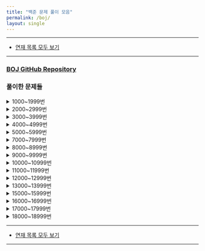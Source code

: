 ```yaml
---
title: "백준 문제 풀이 모음"
permalink: /boj/
layout: single
---
```


- - -

 - [연재 목록 모두 보기](/series)

- - -

### [BOJ GitHub Repository](https://github.com/NeoMindStd/CodingLife/tree/master/baekjoon)

### 풀이한 문제들
<details>
<summary>1000~1999번</summary>
<div markdown="1">
 - [1000번 A+B 풀이 - C](/문제풀이/boj1000)
 - [1001번 A-B 풀이 - C](/문제풀이/boj1001)
 - [1002번 터렛 풀이 - 파이썬](/문제풀이/boj1002)
 - [1003번 피보나치 함수 풀이 - 파이썬](/문제풀이/boj1003)
 - [1004번 어린 왕자 - 파이썬](/문제풀이/boj1004)
 - [1008번 A/B 풀이 - 파이썬](/문제풀이/boj1008)
 - [1012번 유기농 배추 풀이 - 파이썬](/문제풀이/boj1012)
 - [1120번 문자열 풀이 - 파이썬](/문제풀이/boj1120)
 - [1186번 직사각형 색칠하기 풀이 - 파이썬](/문제풀이/boj1186)
 - [1302번 베스트셀러 - 파이썬](/문제풀이/boj1302)
 - [1408번 24 풀이 - 파이썬](/문제풀이/boj1408)
 - [1449번 수리공 항승 풀이 - 파이썬](/문제풀이/boj1449)
 - [1568번 새 풀이 - 파이썬](/문제풀이/boj1568)
 - [1598번 꼬리를 무는 숫자 나열 풀이 - 파이썬](/문제풀이/boj1598)
 - [1713번 후보 추천하기 - 파이썬](/문제풀이/boj1713)
 - [1718번 암호 풀이 - 파이썬](/문제풀이/boj1718)
 - [1753번 최단경로 풀이 - 파이썬](/문제풀이/boj1753)
 - [1789번 수들의 합 풀이 - 파이썬](/문제풀이/boj1789)
 - [1904번 01타일 풀이 - 파이썬](/문제풀이/boj1904)
 - [1929번 소수 구하기 풀이 - 파이썬](/문제풀이/boj1929)
 - [1958번 LCS 3 풀이 - 파이썬](/문제풀이/boj1958)
</div>
</details>
<details>
<summary>2000~2999번</summary>
<div markdown="1">
 - [2292번 벌집 - 파이썬](/문제풀이/boj2292)
 - [2480번 주사위 세개 - 파이썬](/문제풀이/boj2480)
 - [2557번 Hello World - 파이썬](/문제풀이/boj2557)
 - [2741번 N 찍기 - 파이썬](/문제풀이/boj2741)
 - [2810번 컵홀더 - 파이썬](/문제풀이/boj2810)
 - [2930번 가위 바위 보 - 파이썬](/문제풀이/boj2930)
</div>
</details>
<details>
<summary>3000~3999번</summary>
<div markdown="1">
 - [3109번 빵집 - 파이썬](/문제풀이/boj3109)
 - [3733번 Shares 풀이 with ChatGPT - 파이썬](/문제풀이/boj3733)
</div>
</details>
<details>
<summary>4000~4999번</summary>
<div markdown="1">
 - [4949번 균형잡힌 세상 - 파이썬](/문제풀이/boj4949)
</div>
</details>
<details>
<summary>5000~5999번</summary>
<div markdown="1">
 - [5613번 계산기 프로그램 - 파이썬](/문제풀이/boj5613)
</div>
</details>
<details>
<summary>7000~7999번</summary>
<div markdown="1">
 - [7662번 이중 우선순위 큐 - 파이썬](/문제풀이/boj7662)
</div>
</details>
<details>
<summary>8000~8999번</summary>
<div markdown="1">
 - [8246번 Stół - 파이썬](/문제풀이/boj8246)
</div>
</details>
<details>
<summary>9000~9999번</summary>
<div markdown="1">
 - [9286번 Gradabase - 파이썬](/문제풀이/boj9286)
 - [9316번 Hello Judge - 파이썬](/문제풀이/boj9316)
 - [9317번 Monitor DPI - 파이썬](/문제풀이/boj9317)
</div>
</details>
<details>
<summary>10000~10999번</summary>
<div markdown="1">
 - [10171번 고양이 - 파이썬](/문제풀이/boj10171)
 - [10539번 수빈이와 수열 - 파이썬](/문제풀이/boj10539)
 - [10816번 숫자 카드 2 - 파이썬](/문제풀이/boj10816)
 - [10844번 쉬운 계단 수 - 파이썬](/문제풀이/boj10844)
 - [10950번 A+B - 3 - 파이썬](/문제풀이/boj10950)
</div>
</details>
<details>
<summary>11000~11999번</summary>
<div markdown="1">
 - [11729번 하노이 탑 이동 순서 - 파이썬](/문제풀이/boj11729)
</div>
</details>
<details>
<summary>12000~12999번</summary>
<div markdown="1">
 - [12095번 가장 오래 걸리는 스도쿠 - 텍스트](/문제풀이/boj12095)
 - [12833번 XORXORXOR - 파이썬](/문제풀이/boj12833)
</div>
</details>
<details>
<summary>13000~13999번</summary>
<div markdown="1">
 - [13118번 뉴턴과 사과 - 파이썬](/문제풀이/boj13118)
 - [13277번 큰 수 곱셈 - 파이썬](/문제풀이/boj13277)
 - [13420번 사칙연산 - 파이썬](/문제풀이/boj13420)
 - [13549번 숨바꼭질 3 - 파이썬](/문제풀이/boj13549)
</div>
</details>
<details>
<summary>15000~15999번</summary>
<div markdown="1">
 - [15236번 Dominos - 파이썬](/문제풀이/boj15236)
 - [15734번 명장 남정훈 - 파이썬](/문제풀이/boj15734)
 - [15792번 A/B - 2 - 파이썬](/문제풀이/boj15792)
 - [15995번 잉여역수 구하기 - 파이썬](/문제풀이/boj15995)
</div>
</details>
<details>
<summary>16000~16999번</summary>
<div markdown="1">
 - [16017번 Telemarketer or not? - 파이썬](/문제풀이/boj16017)
 - [16917번 양념 반 후라이드 반 - 파이썬](/문제풀이/boj16917)
</div>
</details>
<details>
<summary>17000~17999번</summary>
<div markdown="1">
 - [17144번 미세먼지 안녕! - 파이썬](/문제풀이/boj17144)
 - [17496번 스타후르츠 - 파이썬](/문제풀이/boj17496)
 - [17912번 License to Launch - 파이썬](/문제풀이/boj17912)
</div>
</details>
<details>
<summary>18000~18999번</summary>
<div markdown="1">
 - [18005번 Even or Odd? 풀이 - 파이썬](/문제풀이/boj18005)
 - [18247번 겨울왕국 티켓 예매 풀이 - 파이썬](/문제풀이/boj18247)
 - [18414번 X に最も近い値 풀이 - 파이썬](/문제풀이/boj18414)
 - [18870번 좌표 압축 풀이 - 파이썬](/문제풀이/boj18870)
</div>
</details>

- - -

 - [연재 목록 모두 보기](/series)

- - -